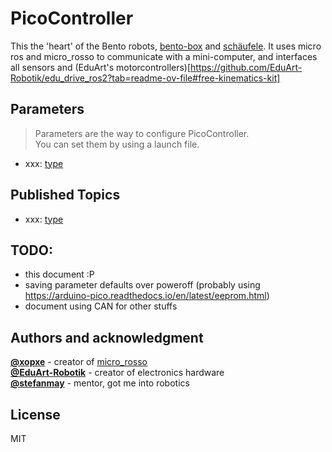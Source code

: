 # PicoController

This the 'heart' of the Bento robots, [bento-box](https://github.com/Bento-Robotics/bento-box) and [schäufele](https://github.com/bento-robotics/schaeufele).
It uses micro ros and micro_rosso to communicate with a mini-computer, and interfaces all sensors and (EduArt's motorcontrollers)[https://github.com/EduArt-Robotik/edu_drive_ros2?tab=readme-ov-file#free-kinematics-kit]


## Parameters
> Parameters are the way to configure PicoController.  
> You can set them by using a launch file.

* xxx: [type](link)

## Published Topics

* xxx: [type](link)

## TODO:
* this document :P
* saving parameter defaults over poweroff (probably using https://arduino-pico.readthedocs.io/en/latest/eeprom.html) 
* document using CAN for other stuffs

## Authors and acknowledgment

[**@xopxe**](https://github.com/xopxe/) - creator of [micro_rosso](https://github.com/xopxe/micro_rosso_platformio)  
[**@EduArt-Robotik**](https://github.com/EduArt-Robotik) - creator of electronics hardware  
[**@stefanmay**](https://github.com/stefanmay) - mentor, got me into robotics  


## License

MIT
